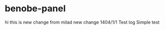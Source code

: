 ﻿# benobe-panel
hi this is new change from milad new change 1404/1/1
T e s t   l o g 
 
 S i m p l e   t e s t  
 
